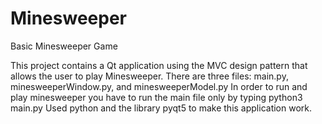 # Minesweeper
Basic Minesweeper Game

This project contains a Qt application using the MVC design pattern that allows the user to play Minesweeper. 
There are three files: main.py, minesweeperWindow.py, and minesweeperModel.py
In order to run and play minesweeper you have to run the main file only by typing python3 main.py
Used python and the library pyqt5 to make this application work.
